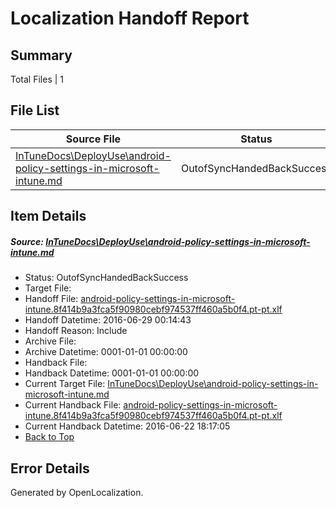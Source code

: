 # <a name='report-top'></a> Localization Handoff Report

## Summary
 Total Files | 1

## File List
 Source File | Status | Details 
 ----------- | ------ | ------- 
 [InTuneDocs\DeployUse\android-policy-settings-in-microsoft-intune.md](https://github.com/Microsoft/IntuneDocs-pr/blob/62beaec31a0cdc3c28fd3eed820a6771e42ef3e7/InTuneDocs/DeployUse/android-policy-settings-in-microsoft-intune.md) | OutofSyncHandedBackSuccess | [Details](#f4c0eccb0cd30daaba97e8f34eea69e3d0e8e0ad15)

## Item Details
##### <a name='f4c0eccb0cd30daaba97e8f34eea69e3d0e8e0ad15'></a> Source: [InTuneDocs\DeployUse\android-policy-settings-in-microsoft-intune.md](https://github.com/Microsoft/IntuneDocs-pr/blob/62beaec31a0cdc3c28fd3eed820a6771e42ef3e7/InTuneDocs/DeployUse/android-policy-settings-in-microsoft-intune.md)
* Status: OutofSyncHandedBackSuccess
* Target File: 
* Handoff File: [android-policy-settings-in-microsoft-intune.8f414b9a3fca5f90980cebf974537ff460a5b0f4.pt-pt.xlf](https://github.com/Microsoft/EM.handoff/blob/05a6b24d517f507e687c1554cf75f4b761ed3013/ol-handoff/Microsoft/IntuneDocs-pr.pt-pt/master/android-policy-settings-in-microsoft-intune.8f414b9a3fca5f90980cebf974537ff460a5b0f4.pt-pt.xlf)
* Handoff Datetime: 2016-06-29 00:14:43
* Handoff Reason: Include
* Archive File: 
* Archive Datetime: 0001-01-01 00:00:00
* Handback File: 
* Handback Datetime: 0001-01-01 00:00:00
* Current Target File: [InTuneDocs\DeployUse\android-policy-settings-in-microsoft-intune.md](https://github.com/Microsoft/IntuneDocs-pr.pt-pt/blob/430890d2e49252222661e1ecaac8b82b6f82b9a4/InTuneDocs/DeployUse/android-policy-settings-in-microsoft-intune.md)
* Current Handback File: [android-policy-settings-in-microsoft-intune.8f414b9a3fca5f90980cebf974537ff460a5b0f4.pt-pt.xlf](https://github.com/Microsoft/EM.handback/blob/7c0b4b5ad2fc5278ed4094f7ef2720e15b312512/ol-handback/Microsoft/IntuneDocs-pr.pt-pt/master/android-policy-settings-in-microsoft-intune.8f414b9a3fca5f90980cebf974537ff460a5b0f4.pt-pt.xlf)
* Current Handback Datetime: 2016-06-22 18:17:05
* [Back to Top](#report-top)


## Error Details

Generated by OpenLocalization.
